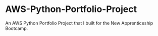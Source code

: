 # AWS-Python-Portfolio-Project
An AWS Python Portfolio Project that I built for the New Apprenticeship Bootcamp.
